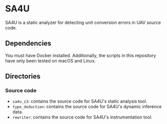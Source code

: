 # SA4U
SA4U is a static analyzer for detecting unit conversion errors in UAV source code.

## Dependencies

You must have Docker installed. Additionally, the scripts in this repository have only been tested on macOS and Linux.

## Directories

### Source code
- `sa4u_z3`: contains the source code for SA4U's static analysis tool.
- `type_deduction`: contains the source code for SA4U's dynamic inference data.
- `rewriter`: contains the source code for SA4U's instrumentation tool.
